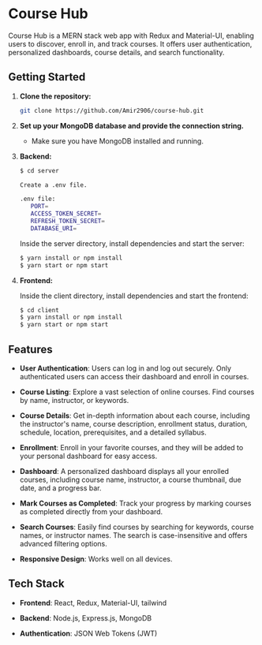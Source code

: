 # Course Hub

Course Hub is a MERN stack web app with Redux and Material-UI, enabling users to discover, enroll in, and track courses. It offers user authentication, personalized dashboards, course details, and search functionality.


## Getting Started

1. **Clone the repository:**

   ```sh
   git clone https://github.com/Amir2906/course-hub.git
   ```
2. **Set up your MongoDB database and provide the connection string.**

    - Make sure you have MongoDB installed and running. 

3. **Backend:**

    ```sh
    $ cd server

    Create a .env file.

    .env file:
       PORT=
       ACCESS_TOKEN_SECRET=
       REFRESH_TOKEN_SECRET=
       DATABASE_URI=
    ```
    Inside the server directory, install dependencies and start the server:

    ```sh
    $ yarn install or npm install
    $ yarn start or npm start
    ```

4. **Frontend:**

    Inside the client directory, install dependencies and start the frontend:
    ```sh
    $ cd client
    $ yarn install or npm install
    $ yarn start or npm start
    ```

## Features

- **User Authentication**: Users can log in and log out securely. Only authenticated users can access their dashboard and enroll in courses.

- **Course Listing**: Explore a vast selection of online courses. Find courses by name, instructor, or keywords.

- **Course Details**: Get in-depth information about each course, including the instructor's name, course description, enrollment status, duration, schedule, location, prerequisites, and a detailed syllabus.

- **Enrollment**: Enroll in your favorite courses, and they will be added to your personal dashboard for easy access.

- **Dashboard**: A personalized dashboard displays all your enrolled courses, including course name, instructor, a course thumbnail, due date, and a progress bar.

- **Mark Courses as Completed**: Track your progress by marking courses as completed directly from your dashboard.

- **Search Courses**: Easily find courses by searching for keywords, course names, or instructor names. The search is case-insensitive and offers advanced filtering options.

- **Responsive Design**: Works well on all devices.

## Tech Stack

- **Frontend**: React, Redux, Material-UI, tailwind

- **Backend**: Node.js, Express.js, MongoDB

- **Authentication**: JSON Web Tokens (JWT)